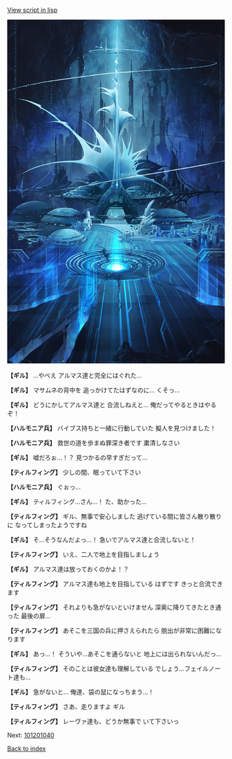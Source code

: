 [View script in lisp](../scripts/101201033.txt)

![profound_nolight.png](../images/backgrounds/profound_nolight.png)

**【ギル】**
…やべえ
アルマス達と完全にはぐれた…

**【ギル】**
マサムネの背中を
追っかけてたはずなのに…
くそっ…

**【ギル】**
どうにかしてアルマス達と
合流しねえと…
俺だってやるときはやるぞ！

**【ハルモニア兵】**
バイブス持ちと一緒に行動していた
擬人を見つけました！

**【ハルモニア兵】**
救世の道を歩まぬ罪深き者です
粛清しなさい

**【ギル】**
嘘だろぉ…！？
見つかるの早すぎだって…

**【ティルフィング】**
少しの間、眠っていて下さい

**【ハルモニア兵】**
ぐぉっ…

**【ギル】**
ティルフィング…さん…！
た、助かった…

**【ティルフィング】**
ギル、無事で安心しました
逃げている間に皆さん散り散りに
なってしまったようですね

**【ギル】**
そ…そうなんだよっ…！
急いでアルマス達と合流しないと！

**【ティルフィング】**
いえ、二人で地上を目指しましょう

**【ギル】**
アルマス達は放っておくのかよ！？

**【ティルフィング】**
アルマス達も地上を目指している
はずです
きっと合流できます

**【ティルフィング】**
それよりも急がないといけません
深奥に降りてきたとき通った
最後の扉…

**【ティルフィング】**
あそこを三国の兵に押さえられたら
脱出が非常に困難になります

**【ギル】**
あっ…！
そういや…あそこを通らないと
地上には出られないんだっ…

**【ティルフィング】**
そのことは彼女達も理解している
でしょう…フェイルノート達も…

**【ギル】**
急がないと…
俺達、袋の鼠になっちまう…！

**【ティルフィング】**
さあ、走りますよ
ギル

**【ティルフィング】**
レーヴァ達も、どうか無事で
いて下さいっ

Next: [101201040](101201040.md)

[Back to index](index.md)
